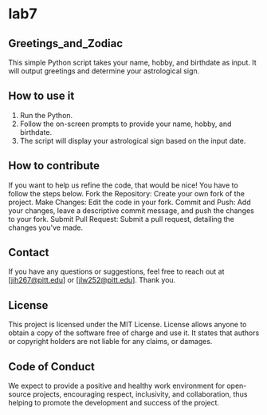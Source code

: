 # lab7
## Greetings_and_Zodiac
This simple Python script takes your name, hobby, and birthdate as input. 
It will output greetings and determine your astrological sign.

## How to use it
1. Run the Python.
2. Follow the on-screen prompts to provide your name, hobby, and birthdate.
3. The script will display your astrological sign based on the input date.

## How to contribute
If you want to help us refine the code, that would be nice!
You have to follow the steps below.
Fork the Repository: Create your own fork of the project.
Make Changes: Edit the code in your fork.
Commit and Push: Add your changes, leave a descriptive commit message, and push the changes to your fork.
Submit Pull Request: Submit a pull request, detailing the changes you've made.

## Contact
If you have any questions or suggestions, feel free to reach out at [jih267@pitt.edu] or [jlw252@pitt.edu].
Thank you.

## License
This project is licensed under the MIT License. 
License allows anyone to obtain a copy of the software free of charge and use it.
It states that authors or copyright holders are not liable for any claims, or damages.

## Code of Conduct
We expect to provide a positive and healthy work environment for open-source projects, encouraging respect, inclusivity, and collaboration, thus helping to promote the development and success of the project.

